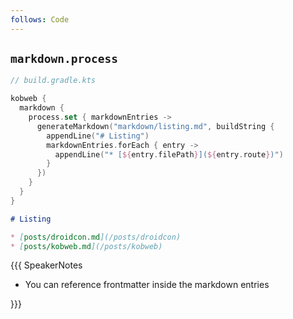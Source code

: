 ```yaml
---
follows: Code
---
```


## `markdown.process`

```kotlin 0|5|6-11|8-10|0
// build.gradle.kts

kobweb {
  markdown {
    process.set { markdownEntries ->
      generateMarkdown("markdown/listing.md", buildString {
        appendLine("# Listing")
        markdownEntries.forEach { entry ->
          appendLine("* [${entry.filePath}](${entry.route})")
        }
      })
    }
  }
}
```

```markdown <fragment>
# Listing

* [posts/droidcon.md](/posts/droidcon)
* [posts/kobweb.md](/posts/kobweb)
```

{{{ SpeakerNotes

* You can reference frontmatter inside the markdown entries

}}}
